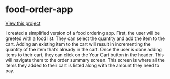 # food-order-app
[View this project](https://quirky-ride-c1bd97.netlify.app/)

I created a simplified version of a food ordering app. 
First, the user will be greeted with a food list. 
They can select the quantity and add the item to the cart.
Adding an existing item to the cart will result in incrementing the quantity of the item that’s already in the cart. 
Once the user is done adding items to their cart, they can click on the Your Cart button in the header. 
This will navigate them to the order summary screen. 
This screen is where all the items they added to their cart is listed along with the amount they need to pay.

